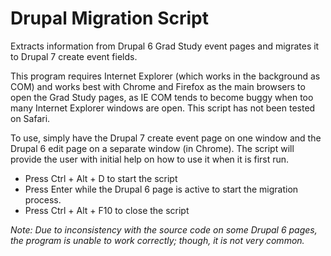 # Drupal Migration Script

Extracts information from Drupal 6 Grad Study event pages and migrates it to Drupal 7 create event fields.

This program requires Internet Explorer (which works in the background as COM) and works best with Chrome and Firefox as the main browsers to open the Grad Study pages, as IE COM tends to become buggy when too many Internet Explorer windows are open. This script has not been tested on Safari.

To use, simply have the Drupal 7 create event page on one window and the Drupal 6 edit page on a separate window (in Chrome). The script will provide the user with initial help on how to use it when it is first run.

+ Press Ctrl + Alt + D to start the script
+ Press Enter while the Drupal 6 page is active to start the migration process.
+ Press Ctrl + Alt + F10 to close the script

*Note: Due to inconsistency with the source code on some Drupal 6 pages, the program is unable to work correctly; though, it is not very common.*
